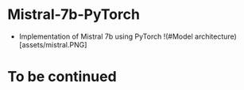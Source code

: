 # Mistral-7b-PyTorch
- Implementation of Mistral 7b using PyTorch
!(#Model architecture)[assets/mistral.PNG]
# To be continued
